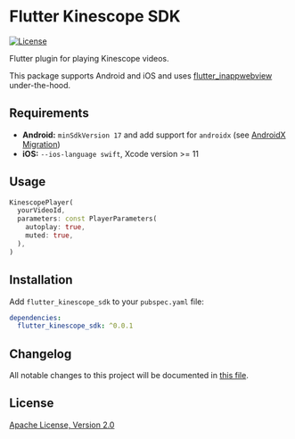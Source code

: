 # Flutter Kinescope SDK

[![License](https://img.shields.io/badge/License-Apache%202.0-blue.svg)](https://kinescope.io/)

Flutter plugin for playing Kinescope videos.

This package supports Android and iOS and uses [flutter_inappwebview](https://pub.dev/packages/flutter_inappwebview) under-the-hood.

## Requirements

* **Android:** `minSdkVersion 17` and add support for `androidx` (see [AndroidX Migration](https://flutter.dev/docs/development/androidx-migration))
* **iOS:** `--ios-language swift`, Xcode version >= 11

## Usage

```dart
KinescopePlayer(
  yourVideoId,
  parameters: const PlayerParameters(
    autoplay: true,
    muted: true,
  ),
)
```

## Installation

Add `flutter_kinescope_sdk` to your `pubspec.yaml` file:

```yaml
dependencies:
  flutter_kinescope_sdk: ^0.0.1
```

## Changelog

All notable changes to this project will be documented in [this file](./CHANGELOG.md).

## License

[Apache License, Version 2.0](https://www.apache.org/licenses/LICENSE-2.0)
